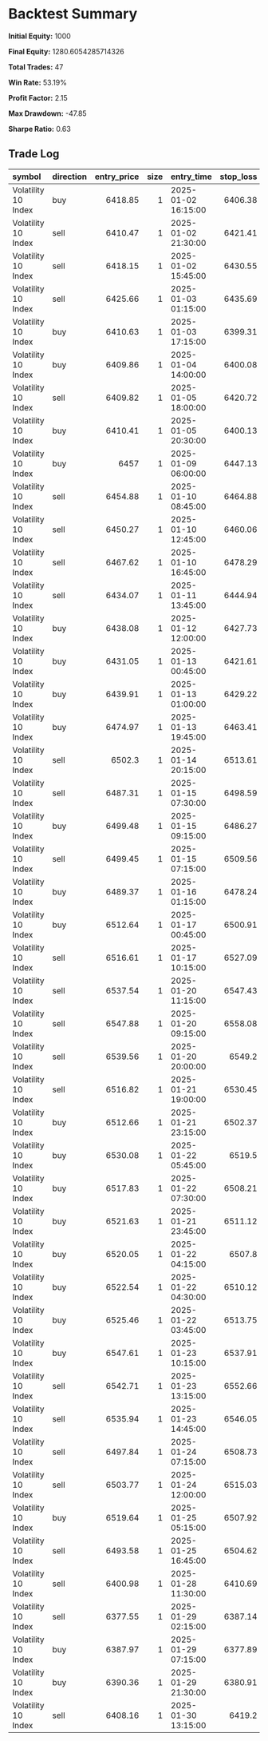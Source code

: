 # Backtest Summary

**Initial Equity:** 1000

**Final Equity:** 1280.6054285714326

**Total Trades:** 47

**Win Rate:** 53.19%

**Profit Factor:** 2.15

**Max Drawdown:** -47.85

**Sharpe Ratio:** 0.63


## Trade Log

| symbol              | direction   |   entry_price |   size | entry_time          |   stop_loss |   take_profit |   exit_price | exit_time           | exit_reason   |       pnl | signal_time         | month   | day        |
|:--------------------|:------------|--------------:|-------:|:--------------------|------------:|--------------:|-------------:|:--------------------|:--------------|----------:|:--------------------|:--------|:-----------|
| Volatility 10 Index | buy         |       6418.85 |      1 | 2025-01-02 16:15:00 |     6406.38 |       6444.12 |      6406.38 | 2025-01-02 20:45:00 | stop_loss     | -12.4721  | 2025-01-02 16:00:00 | 2025-01 | 2025-01-02 |
| Volatility 10 Index | sell        |       6410.47 |      1 | 2025-01-02 21:30:00 |     6421.41 |       6388.86 |      6421.41 | 2025-01-02 22:00:00 | stop_loss     | -10.936   | 2025-01-02 21:15:00 | 2025-01 | 2025-01-02 |
| Volatility 10 Index | sell        |       6418.15 |      1 | 2025-01-02 15:45:00 |     6430.55 |       6393.15 |      6430.55 | 2025-01-02 23:15:00 | stop_loss     | -12.3999  | 2025-01-02 15:30:00 | 2025-01 | 2025-01-02 |
| Volatility 10 Index | sell        |       6425.66 |      1 | 2025-01-03 01:15:00 |     6435.69 |       6405.7  |      6405.7  | 2025-01-03 04:15:00 | take_profit   |  19.961   | 2025-01-03 01:00:00 | 2025-01 | 2025-01-03 |
| Volatility 10 Index | buy         |       6410.63 |      1 | 2025-01-03 17:15:00 |     6399.31 |       6433.1  |      6399.31 | 2025-01-03 20:15:00 | stop_loss     | -11.3226  | 2025-01-03 17:00:00 | 2025-01 | 2025-01-03 |
| Volatility 10 Index | buy         |       6409.86 |      1 | 2025-01-04 14:00:00 |     6400.08 |       6429.81 |      6400.08 | 2025-01-04 15:45:00 | stop_loss     |  -9.77757 | 2025-01-04 13:45:00 | 2025-01 | 2025-01-04 |
| Volatility 10 Index | sell        |       6409.82 |      1 | 2025-01-05 18:00:00 |     6420.72 |       6388.34 |      6420.72 | 2025-01-06 02:00:00 | stop_loss     | -10.8994  | 2025-01-05 17:45:00 | 2025-01 | 2025-01-06 |
| Volatility 10 Index | buy         |       6410.41 |      1 | 2025-01-05 20:30:00 |     6400.13 |       6430.79 |      6430.79 | 2025-01-06 02:15:00 | take_profit   |  20.3747  | 2025-01-05 20:15:00 | 2025-01 | 2025-01-06 |
| Volatility 10 Index | buy         |       6457    |      1 | 2025-01-09 06:00:00 |     6447.13 |       6476.67 |      6476.67 | 2025-01-09 10:30:00 | take_profit   |  19.669   | 2025-01-09 05:45:00 | 2025-01 | 2025-01-09 |
| Volatility 10 Index | sell        |       6454.88 |      1 | 2025-01-10 08:45:00 |     6464.88 |       6434.98 |      6464.88 | 2025-01-10 15:00:00 | stop_loss     | -10.0057  | 2025-01-10 08:30:00 | 2025-01 | 2025-01-10 |
| Volatility 10 Index | sell        |       6450.27 |      1 | 2025-01-10 12:45:00 |     6460.06 |       6430.01 |      6460.06 | 2025-01-10 15:00:00 | stop_loss     |  -9.78157 | 2025-01-10 12:30:00 | 2025-01 | 2025-01-10 |
| Volatility 10 Index | sell        |       6467.62 |      1 | 2025-01-10 16:45:00 |     6478.29 |       6447.5  |      6478.29 | 2025-01-10 17:45:00 | stop_loss     | -10.6754  | 2025-01-10 16:30:00 | 2025-01 | 2025-01-10 |
| Volatility 10 Index | sell        |       6434.07 |      1 | 2025-01-11 13:45:00 |     6444.94 |       6412.87 |      6412.87 | 2025-01-11 17:15:00 | take_profit   |  21.2001  | 2025-01-11 13:30:00 | 2025-01 | 2025-01-11 |
| Volatility 10 Index | buy         |       6438.08 |      1 | 2025-01-12 12:00:00 |     6427.73 |       6458.89 |      6427.73 | 2025-01-12 13:15:00 | stop_loss     | -10.3486  | 2025-01-12 11:45:00 | 2025-01 | 2025-01-12 |
| Volatility 10 Index | buy         |       6431.05 |      1 | 2025-01-13 00:45:00 |     6421.61 |       6450.92 |      6450.92 | 2025-01-13 02:15:00 | take_profit   |  19.862   | 2025-01-13 00:30:00 | 2025-01 | 2025-01-13 |
| Volatility 10 Index | buy         |       6439.91 |      1 | 2025-01-13 01:00:00 |     6429.22 |       6461.05 |      6461.05 | 2025-01-13 06:00:00 | take_profit   |  21.1344  | 2025-01-13 00:45:00 | 2025-01 | 2025-01-13 |
| Volatility 10 Index | buy         |       6474.97 |      1 | 2025-01-13 19:45:00 |     6463.41 |       6497.7  |      6497.7  | 2025-01-14 01:00:00 | take_profit   |  22.7303  | 2025-01-13 19:30:00 | 2025-01 | 2025-01-14 |
| Volatility 10 Index | sell        |       6502.3  |      1 | 2025-01-14 20:15:00 |     6513.61 |       6480.29 |      6480.29 | 2025-01-15 01:15:00 | take_profit   |  22.0141  | 2025-01-14 20:00:00 | 2025-01 | 2025-01-15 |
| Volatility 10 Index | sell        |       6487.31 |      1 | 2025-01-15 07:30:00 |     6498.59 |       6464.5  |      6498.59 | 2025-01-15 07:15:00 | stop_loss     | -11.285   | 2025-01-15 07:15:00 | 2025-01 | 2025-01-15 |
| Volatility 10 Index | buy         |       6499.48 |      1 | 2025-01-15 09:15:00 |     6486.27 |       6526.91 |      6486.27 | 2025-01-15 14:30:00 | stop_loss     | -13.2104  | 2025-01-15 09:00:00 | 2025-01 | 2025-01-15 |
| Volatility 10 Index | sell        |       6499.45 |      1 | 2025-01-15 07:15:00 |     6509.56 |       6478.57 |      6478.57 | 2025-01-15 15:45:00 | take_profit   |  20.8827  | 2025-01-15 07:00:00 | 2025-01 | 2025-01-15 |
| Volatility 10 Index | buy         |       6489.37 |      1 | 2025-01-16 01:15:00 |     6478.24 |       6511.03 |      6511.03 | 2025-01-16 06:15:00 | take_profit   |  21.6641  | 2025-01-16 01:00:00 | 2025-01 | 2025-01-16 |
| Volatility 10 Index | buy         |       6512.64 |      1 | 2025-01-17 00:45:00 |     6500.91 |       6535.88 |      6500.91 | 2025-01-17 03:15:00 | stop_loss     | -11.7276  | 2025-01-17 00:30:00 | 2025-01 | 2025-01-17 |
| Volatility 10 Index | sell        |       6516.61 |      1 | 2025-01-17 10:15:00 |     6527.09 |       6495.22 |      6495.22 | 2025-01-17 16:15:00 | take_profit   |  21.3939  | 2025-01-17 10:00:00 | 2025-01 | 2025-01-17 |
| Volatility 10 Index | sell        |       6537.54 |      1 | 2025-01-20 11:15:00 |     6547.43 |       6517.65 |      6547.43 | 2025-01-20 13:30:00 | stop_loss     |  -9.88686 | 2025-01-20 11:00:00 | 2025-01 | 2025-01-20 |
| Volatility 10 Index | sell        |       6547.88 |      1 | 2025-01-20 09:15:00 |     6558.08 |       6527.38 |      6527.38 | 2025-01-20 21:00:00 | take_profit   |  20.4961  | 2025-01-20 09:00:00 | 2025-01 | 2025-01-20 |
| Volatility 10 Index | sell        |       6539.56 |      1 | 2025-01-20 20:00:00 |     6549.2  |       6521    |      6521    | 2025-01-20 21:45:00 | take_profit   |  18.5634  | 2025-01-20 19:45:00 | 2025-01 | 2025-01-20 |
| Volatility 10 Index | sell        |       6516.82 |      1 | 2025-01-21 19:00:00 |     6530.45 |       6490.5  |      6530.45 | 2025-01-22 01:00:00 | stop_loss     | -13.6301  | 2025-01-21 18:45:00 | 2025-01 | 2025-01-22 |
| Volatility 10 Index | buy         |       6512.66 |      1 | 2025-01-21 23:15:00 |     6502.37 |       6533.02 |      6533.02 | 2025-01-22 01:15:00 | take_profit   |  20.3636  | 2025-01-21 23:00:00 | 2025-01 | 2025-01-22 |
| Volatility 10 Index | buy         |       6530.08 |      1 | 2025-01-22 05:45:00 |     6519.5  |       6552.06 |      6519.5  | 2025-01-22 06:45:00 | stop_loss     | -10.5771  | 2025-01-22 05:30:00 | 2025-01 | 2025-01-22 |
| Volatility 10 Index | buy         |       6517.83 |      1 | 2025-01-22 07:30:00 |     6508.21 |       6536.73 |      6536.73 | 2025-01-22 10:15:00 | take_profit   |  18.9023  | 2025-01-22 07:15:00 | 2025-01 | 2025-01-22 |
| Volatility 10 Index | buy         |       6521.63 |      1 | 2025-01-21 23:45:00 |     6511.12 |       6542.64 |      6542.64 | 2025-01-22 10:45:00 | take_profit   |  21.0049  | 2025-01-21 23:30:00 | 2025-01 | 2025-01-22 |
| Volatility 10 Index | buy         |       6520.05 |      1 | 2025-01-22 04:15:00 |     6507.8  |       6544.1  |      6544.1  | 2025-01-22 10:45:00 | take_profit   |  24.0507  | 2025-01-22 04:00:00 | 2025-01 | 2025-01-22 |
| Volatility 10 Index | buy         |       6522.54 |      1 | 2025-01-22 04:30:00 |     6510.12 |       6547.25 |      6547.25 | 2025-01-22 10:45:00 | take_profit   |  24.7134  | 2025-01-22 04:15:00 | 2025-01 | 2025-01-22 |
| Volatility 10 Index | buy         |       6525.46 |      1 | 2025-01-22 03:45:00 |     6513.75 |       6548.97 |      6548.97 | 2025-01-22 11:15:00 | take_profit   |  23.5076  | 2025-01-22 03:30:00 | 2025-01 | 2025-01-22 |
| Volatility 10 Index | buy         |       6547.61 |      1 | 2025-01-23 10:15:00 |     6537.91 |       6567.59 |      6537.91 | 2025-01-23 13:30:00 | stop_loss     |  -9.702   | 2025-01-23 10:00:00 | 2025-01 | 2025-01-23 |
| Volatility 10 Index | sell        |       6542.71 |      1 | 2025-01-23 13:15:00 |     6552.66 |       6523.02 |      6523.02 | 2025-01-23 15:15:00 | take_profit   |  19.6956  | 2025-01-23 13:00:00 | 2025-01 | 2025-01-23 |
| Volatility 10 Index | sell        |       6535.94 |      1 | 2025-01-23 14:45:00 |     6546.05 |       6516.37 |      6516.37 | 2025-01-23 15:30:00 | take_profit   |  19.5609  | 2025-01-23 14:30:00 | 2025-01 | 2025-01-23 |
| Volatility 10 Index | sell        |       6497.84 |      1 | 2025-01-24 07:15:00 |     6508.73 |       6476.42 |      6508.73 | 2025-01-24 11:30:00 | stop_loss     | -10.8891  | 2025-01-24 07:00:00 | 2025-01 | 2025-01-24 |
| Volatility 10 Index | sell        |       6503.77 |      1 | 2025-01-24 12:00:00 |     6515.03 |       6481.11 |      6515.03 | 2025-01-24 23:45:00 | stop_loss     | -11.2631  | 2025-01-24 11:45:00 | 2025-01 | 2025-01-24 |
| Volatility 10 Index | buy         |       6519.64 |      1 | 2025-01-25 05:15:00 |     6507.92 |       6542.82 |      6507.92 | 2025-01-25 08:45:00 | stop_loss     | -11.7231  | 2025-01-25 05:00:00 | 2025-01 | 2025-01-25 |
| Volatility 10 Index | sell        |       6493.58 |      1 | 2025-01-25 16:45:00 |     6504.62 |       6471.4  |      6504.62 | 2025-01-25 21:30:00 | stop_loss     | -11.0404  | 2025-01-25 16:30:00 | 2025-01 | 2025-01-25 |
| Volatility 10 Index | sell        |       6400.98 |      1 | 2025-01-28 11:30:00 |     6410.69 |       6381.54 |      6381.54 | 2025-01-28 14:00:00 | take_profit   |  19.4343  | 2025-01-28 11:15:00 | 2025-01 | 2025-01-28 |
| Volatility 10 Index | sell        |       6377.55 |      1 | 2025-01-29 02:15:00 |     6387.14 |       6357.86 |      6387.14 | 2025-01-29 03:15:00 | stop_loss     |  -9.582   | 2025-01-29 02:00:00 | 2025-01 | 2025-01-29 |
| Volatility 10 Index | buy         |       6387.97 |      1 | 2025-01-29 07:15:00 |     6377.89 |       6408.71 |      6408.71 | 2025-01-29 10:45:00 | take_profit   |  20.7383  | 2025-01-29 07:00:00 | 2025-01 | 2025-01-29 |
| Volatility 10 Index | buy         |       6390.36 |      1 | 2025-01-29 21:30:00 |     6380.91 |       6409.35 |      6409.35 | 2025-01-29 23:30:00 | take_profit   |  18.989   | 2025-01-29 21:15:00 | 2025-01 | 2025-01-29 |
| Volatility 10 Index | sell        |       6408.16 |      1 | 2025-01-30 13:15:00 |     6419.2  |       6385.33 |      6385.33 | 2025-01-30 18:30:00 | take_profit   |  22.8349  | 2025-01-30 13:00:00 | 2025-01 | 2025-01-30 |